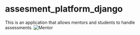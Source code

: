 # assesment_platform_django
This is an application that allows mentors and students to handle assessments.
![Mentor](https://user-images.githubusercontent.com/81244897/171298164-20d113a1-c43f-41bc-bec7-4bcb772830df.gif)

